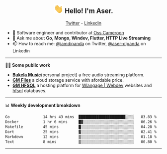 <h2 align="center"> <img src="https://github.com/gabriel-TheCode/gabriel-TheCode/blob/master/gifs/Hi.gif" width="30px"> Hello! I'm Aser.</h2>
<p align="center">
  <a href="https://twitter.com/iamdipanda">Twitter</a> - 
  <a href="https://www.linkedin.com/in/aser-dipanda/">Linkedin</a>
</p>


- 🔭 Software engineer and contributor at [Oss Cameroon](https://github.com/osscameroon)
- 💬 Ask me about **Go, Mongo, Windev, Flutter, HTTP Live Streaming**
- 📫 How to reach me: [@iamdipanda](https://twitter.com/iamdipanda) on Twitter, [@aser-dipanda](https://www.linkedin.com/in/aser-dipanda/) on Linkedin

-------

👨‍💻 **Some public work**

- **[Bukela Music](https://music.bukela.co)**(personal project) a free audio streaming platform. 
- **[GM Files](https://gamesmania.io)** a cloud storage service with afordable price.
- **[GM HFSQL](https://gamesmania.io)** a hosting platform for [Wlangage | Webdev](https://pcsoft.fr/webdev/index.html) websites and [hfsql](https://pcsoft.fr/accueilpub/hfsql.htm) databases.
-------

📊 **Weekly development breakdown**

<!--START_SECTION:waka-->

```text
Go               14 hrs 43 mins  █████████████████████░░░░   83.83 %
Docker           1 hr 6 mins     █▓░░░░░░░░░░░░░░░░░░░░░░░   06.26 %
Makefile         45 mins         █░░░░░░░░░░░░░░░░░░░░░░░░   04.28 %
Dart             25 mins         ▓░░░░░░░░░░░░░░░░░░░░░░░░   02.41 %
Markdown         12 mins         ▒░░░░░░░░░░░░░░░░░░░░░░░░   01.18 %
Text             8 mins          ▒░░░░░░░░░░░░░░░░░░░░░░░░   00.80 %
```

<!--END_SECTION:waka-->

-------
